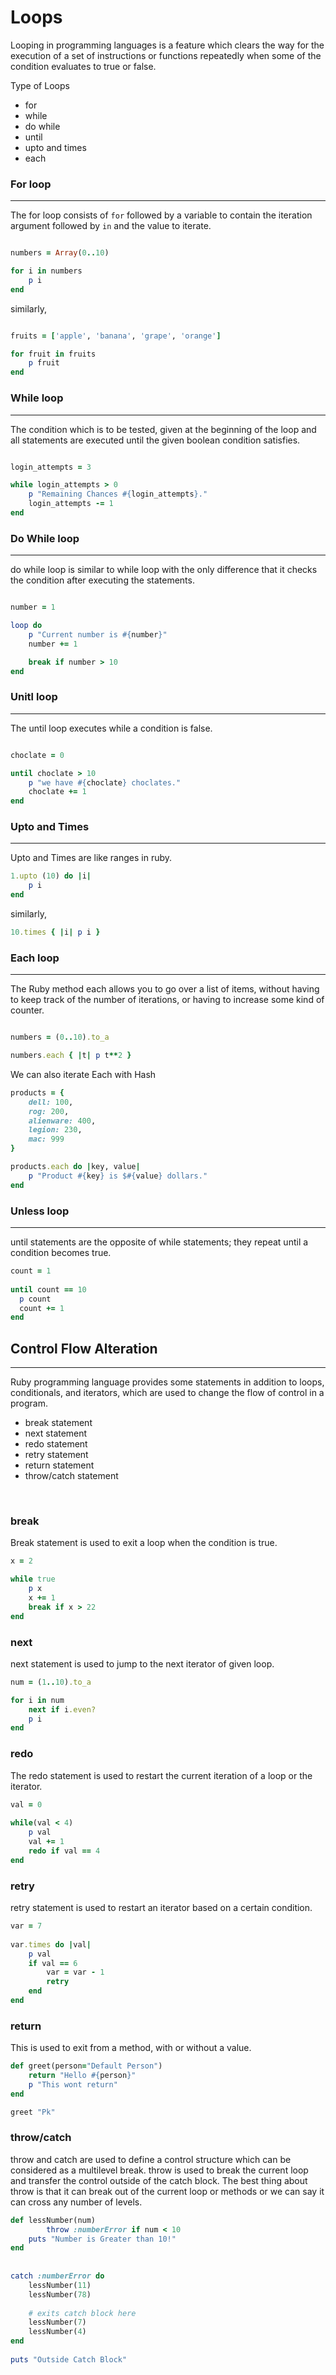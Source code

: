 # Loops

Looping in programming languages is a feature which clears the way for the execution of a set of instructions or functions repeatedly when some of the condition evaluates to true or false.

Type of Loops
- for
- while 
- do while
- until
- upto and times
- each


### For loop
---

The for loop consists of ```for``` followed by a variable to contain the iteration argument followed by ```in``` and the value to iterate.


```ruby

numbers = Array(0..10)

for i in numbers
	p i
end

```

similarly,

```ruby

fruits = ['apple', 'banana', 'grape', 'orange']

for fruit in fruits
	p fruit
end

```

### While loop
---

The condition which is to be tested, given at the beginning of the loop and all statements are executed until the given boolean condition satisfies.

```ruby

login_attempts = 3

while login_attempts > 0
	p "Remaining Chances #{login_attempts}."
	login_attempts -= 1
end

```

### Do While loop
---

do while loop is similar to while loop with the only difference that it checks the condition after executing the statements.

```ruby

number = 1

loop do
	p "Current number is #{number}"
	number += 1

	break if number > 10
end

```

### Unitl loop
---

The until loop executes while a condition is false.

```ruby

choclate = 0

until choclate > 10
	p "we have #{choclate} choclates."
	choclate += 1
end

```

### Upto and Times
---
Upto and Times are like ranges in ruby.

```ruby
1.upto (10) do |i|
	p i
end
```

similarly,

```ruby
10.times { |i| p i }
```

### Each loop
---

The Ruby method each allows you to go over a list of items, without having to keep track of the number of iterations, or having to increase some kind of counter.


```ruby

numbers = (0..10).to_a

numbers.each { |t| p t**2 }

```

We can also iterate Each with Hash

```ruby
products = {
	dell: 100,
	rog: 200,
	alienware: 400,
	legion: 230,
	mac: 999
}

products.each do |key, value|
	p "Product #{key} is $#{value} dollars."
end
```
### Unless loop
---

until statements are the opposite of while statements; they repeat until a condition becomes true.

```ruby
count = 1
  
until count == 10
  p count
  count += 1
end
```

## Control Flow Alteration
---
Ruby programming language provides some statements in addition to loops, conditionals, and iterators, which are used to change the flow of control in a program.

- break statement
- next statement
- redo statement
- retry statement
- return statement
- throw/catch statement

&nbsp;   
### break

Break statement is used to exit a loop when the condition is true.

```ruby
x = 2

while true
	p x
	x += 1
	break if x > 22
end
```

### next
next statement is used to jump to the next iterator of given loop.


```ruby
num = (1..10).to_a

for i in num
	next if i.even?
	p i
end
```

### redo
The redo statement is used to restart the current iteration of a loop or the iterator.

```ruby
val = 0
  
while(val < 4)  
	p val
	val += 1
	redo if val == 4
end
```

### retry 

retry statement is used to restart an iterator based on a certain condition.


```ruby
var = 7
  
var.times do |val| 
	p val 
	if val == 6
		var = var - 1 
		retry 
	end  
end

```


### return
This is used to exit from a method, with or without a value.

```ruby
def greet(person="Default Person")
	return "Hello #{person}"
	p "This wont return"
end

greet "Pk"
```

### throw/catch

throw and catch are used to define a control structure which can be considered as a multilevel break. throw is used to break the current loop and transfer the control outside of the catch block. The best thing about throw is that it can break out of the current loop or methods or we can say it can cross any number of levels.

```ruby
def lessNumber(num)
		throw :numberError if num < 10  
    puts "Number is Greater than 10!"
end
  
  
catch :numberError do
    lessNumber(11)
    lessNumber(78) 
      
	# exits catch block here
    lessNumber(7)
    lessNumber(4)
end
  
puts "Outside Catch Block"

```
